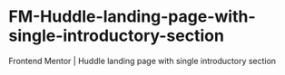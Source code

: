 # FM-Huddle-landing-page-with-single-introductory-section
Frontend Mentor | Huddle landing page with single introductory section
